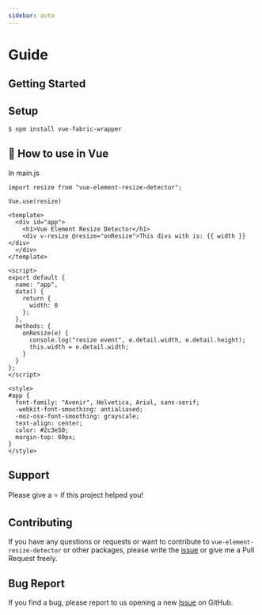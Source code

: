 ```yaml
---
sidebar: auto
---
```


# Guide

## Getting Started

## Setup

```sh
$ npm install vue-fabric-wrapper
```

## 🚀 How to use in Vue

In main.js

```vue
import resize from "vue-element-resize-detector";

Vue.use(resize)
```

```vue
<template>
  <div id="app">
    <h1>Vue Element Resize Detector</h1>
    <div v-resize @resize="onResize">This divs with is: {{ width }}</div>
  </div>
</template>

<script>
export default {
  name: "app",
  data() {
    return {
      width: 0
    };
  },
  methods: {
    onResize(e) {
      console.log("resize event", e.detail.width, e.detail.height);
      this.width = e.detail.width;
    }
  }
};
</script>

<style>
#app {
  font-family: "Avenir", Helvetica, Arial, sans-serif;
  -webkit-font-smoothing: antialiased;
  -moz-osx-font-smoothing: grayscale;
  text-align: center;
  color: #2c3e50;
  margin-top: 60px;
}
</style>

```

## Support
Please give a ⭐️ if this project helped you!

## Contributing

If you have any questions or requests or want to contribute to `vue-element-resize-detector` or other packages, please write the [issue](https://github.com/bensladden/vue-element-resize-detector/issues) or give me a Pull Request freely.

## Bug Report

If you find a bug, please report to us opening a new [Issue](https://github.com/bensladden/vue-element-resize-detector/issues) on GitHub.
